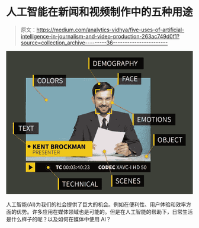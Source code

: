 # 人工智能在新闻和视频制作中的五种用途

> 原文：<https://medium.com/analytics-vidhya/five-uses-of-artificial-intelligence-in-journalism-and-video-production-263ac749d0f1?source=collection_archive---------36----------------------->

![](img/baf959d13a0eed83c5735ecdca386a28.png)

人工智能(AI)为我们的社会提供了巨大的机会。例如在便利性、用户体验和效率方面的优势。许多应用在媒体领域也是可能的。但是在人工智能的帮助下，日常生活是什么样子的呢？以及如何在媒体中使用 AI？